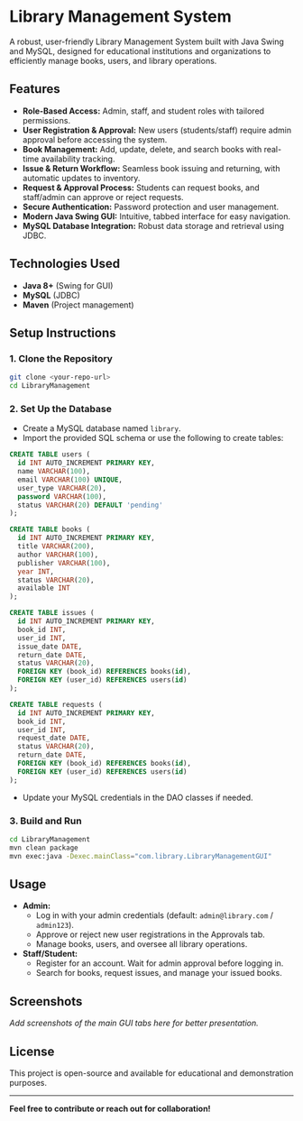 # Library Management System

A robust, user-friendly Library Management System built with Java Swing and MySQL, designed for educational institutions and organizations to efficiently manage books, users, and library operations.

## Features
- **Role-Based Access:** Admin, staff, and student roles with tailored permissions.
- **User Registration & Approval:** New users (students/staff) require admin approval before accessing the system.
- **Book Management:** Add, update, delete, and search books with real-time availability tracking.
- **Issue & Return Workflow:** Seamless book issuing and returning, with automatic updates to inventory.
- **Request & Approval Process:** Students can request books, and staff/admin can approve or reject requests.
- **Secure Authentication:** Password protection and user management.
- **Modern Java Swing GUI:** Intuitive, tabbed interface for easy navigation.
- **MySQL Database Integration:** Robust data storage and retrieval using JDBC.

## Technologies Used
- **Java 8+** (Swing for GUI)
- **MySQL** (JDBC)
- **Maven** (Project management)

## Setup Instructions

### 1. Clone the Repository
```bash
git clone <your-repo-url>
cd LibraryManagement
```

### 2. Set Up the Database
- Create a MySQL database named `library`.
- Import the provided SQL schema or use the following to create tables:

```sql
CREATE TABLE users (
  id INT AUTO_INCREMENT PRIMARY KEY,
  name VARCHAR(100),
  email VARCHAR(100) UNIQUE,
  user_type VARCHAR(20),
  password VARCHAR(100),
  status VARCHAR(20) DEFAULT 'pending'
);

CREATE TABLE books (
  id INT AUTO_INCREMENT PRIMARY KEY,
  title VARCHAR(200),
  author VARCHAR(100),
  publisher VARCHAR(100),
  year INT,
  status VARCHAR(20),
  available INT
);

CREATE TABLE issues (
  id INT AUTO_INCREMENT PRIMARY KEY,
  book_id INT,
  user_id INT,
  issue_date DATE,
  return_date DATE,
  status VARCHAR(20),
  FOREIGN KEY (book_id) REFERENCES books(id),
  FOREIGN KEY (user_id) REFERENCES users(id)
);

CREATE TABLE requests (
  id INT AUTO_INCREMENT PRIMARY KEY,
  book_id INT,
  user_id INT,
  request_date DATE,
  status VARCHAR(20),
  return_date DATE,
  FOREIGN KEY (book_id) REFERENCES books(id),
  FOREIGN KEY (user_id) REFERENCES users(id)
);
```

- Update your MySQL credentials in the DAO classes if needed.

### 3. Build and Run
```bash
cd LibraryManagement
mvn clean package
mvn exec:java -Dexec.mainClass="com.library.LibraryManagementGUI"
```

## Usage
- **Admin:**
  - Log in with your admin credentials (default: `admin@library.com` / `admin123`).
  - Approve or reject new user registrations in the Approvals tab.
  - Manage books, users, and oversee all library operations.
- **Staff/Student:**
  - Register for an account. Wait for admin approval before logging in.
  - Search for books, request issues, and manage your issued books.

## Screenshots
_Add screenshots of the main GUI tabs here for better presentation._

## License
This project is open-source and available for educational and demonstration purposes.

---

**Feel free to contribute or reach out for collaboration!** 